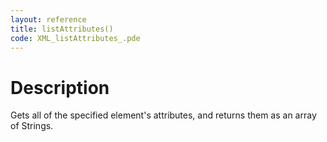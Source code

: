 ```yaml
---
layout: reference
title: listAttributes()
code: XML_listAttributes_.pde
---
```


# Description

Gets all of the specified element's attributes, and returns them as an array of Strings.

